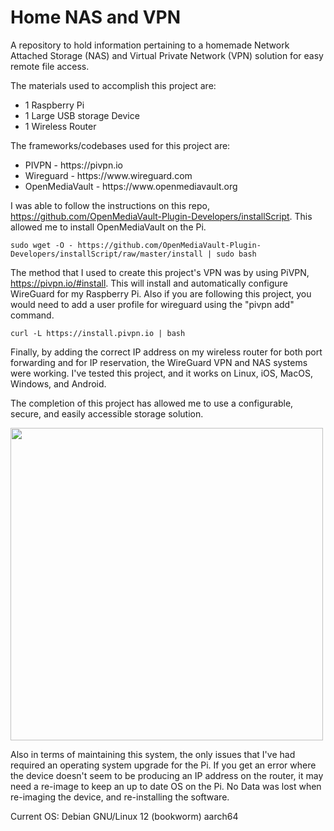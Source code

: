 # Home NAS and VPN
A repository to hold information pertaining to a homemade Network Attached Storage (NAS) and Virtual Private Network (VPN) solution for easy remote file access.

The materials used to accomplish this project are:
<ul>
  <li>1 Raspberry Pi</li>
  <li>1 Large USB storage Device</li>
  <li>1 Wireless Router</li>
</ul>

The frameworks/codebases used for this project are:
<ul>
  <li>PIVPN - https://pivpn.io</li>
  <li>Wireguard - https://www.wireguard.com</li>
  <li>OpenMediaVault - https://www.openmediavault.org</li>
</ul>

I was able to follow the instructions on this repo, https://github.com/OpenMediaVault-Plugin-Developers/installScript. This allowed me
to install OpenMediaVault on the Pi.

```sudo wget -O - https://github.com/OpenMediaVault-Plugin-Developers/installScript/raw/master/install | sudo bash```

The method that I used to create this project's VPN was by using PiVPN, https://pivpn.io/#install. This will install and automatically configure WireGuard for my Raspberry Pi.
Also if you are following this project, you would need to add a user profile for wireguard using the "pivpn add" command.

```curl -L https://install.pivpn.io | bash```

Finally, by adding the correct IP address on my wireless router for both port forwarding and for IP reservation, the WireGuard VPN and NAS systems were working.
I've tested this project, and it works on Linux, iOS, MacOS, Windows, and Android.

The completion of this project has allowed me to use a configurable, secure, and easily accessible storage solution.


<img src="IMG_3446.jpeg" width="500"/>

Also in terms of maintaining this system, the only issues that I've had required an operating system upgrade for the Pi.
If you get an error where the device doesn't seem to be producing an IP address on the router, it may need a re-image to keep an up to date OS on the Pi.
No Data was lost when re-imaging the device, and re-installing the software.

Current OS: Debian GNU/Linux 12 (bookworm) aarch64
